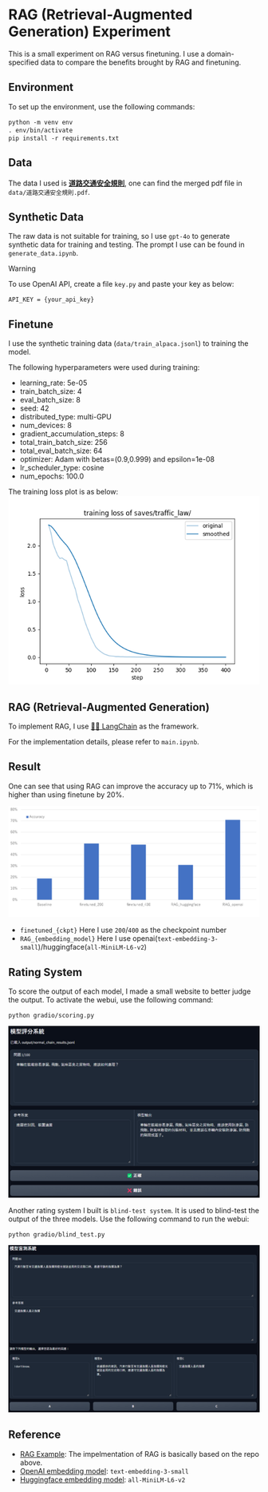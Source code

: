 # RAG (Retrieval-Augmented Generation) Experiment

This is a small experiment on RAG versus finetuning. I use a domain-specified data to compare the benefits brought by RAG and finetuning.

## Environment
To set up the environment, use the following commands:
```
python -m venv env
. env/bin/activate
pip install -r requirements.txt
```

## Data
The data I used is [**道路交通安全規則**](https://law.moj.gov.tw/LawClass/LawAll.aspx?pcode=K0040013), one can find the merged pdf file in `data/道路交通安全規則.pdf`.

## Synthetic Data
The raw data is not suitable for training, so I use `gpt-4o` to generate synthetic data for training and testing. The prompt I use can be found in `generate_data.ipynb`.

> [!warning]
> To use OpenAI API, create a file `key.py` and paste your key as below:
> ```
> API_KEY = {your_api_key}
> ```

## Finetune
I use the synthetic training data (`data/train_alpaca.jsonl`) to training the model. 

The following hyperparameters were used during training:
- learning_rate: 5e-05
- train_batch_size: 4
- eval_batch_size: 8
- seed: 42
- distributed_type: multi-GPU
- num_devices: 8
- gradient_accumulation_steps: 8
- total_train_batch_size: 256
- total_eval_batch_size: 64
- optimizer: Adam with betas=(0.9,0.999) and epsilon=1e-08
- lr_scheduler_type: cosine
- num_epochs: 100.0

The training loss plot is as below:
![](./img/training_loss.png)

## RAG (Retrieval-Augmented Generation)
To implement RAG, I use [🦜️🔗 LangChain](https://github.com/langchain-ai/langchain) as the framework.

For the implementation details, please refer to `main.ipynb`.

## Result

One can see that using RAG can improve the accuracy up to 71%, which is higher than using finetune by 20%.

![](/img/result.png)

- `finetuned_{ckpt}`
Here I use `200`/`400` as the checkpoint number
- `RAG_{embedding_model}`
Here I use openai(`text-embedding-3-small`)/huggingface(`all-MiniLM-L6-v2`)

## Rating System
To score the output of each model, I made a small website to better judge the output. To activate the webui, use the following command:
```
python gradio/scoring.py
```

![](img/scoring_system.png)

Another rating system I built is `blind-test system`. It is used to blind-test the output of the three models. Use the following command to run the webui:
```
python gradio/blind_test.py
```

![](img/blind_test.png)

## Reference
- [RAG Example](https://github.com/wsxqaza12/RAG_example):
The impelmentation of RAG is basically based on the repo above.
- [OpenAI embedding model](https://platform.openai.com/docs/guides/embeddings): `text-embedding-3-small`
- [Huggingface embedding model](https://huggingface.co/sentence-transformers/all-MiniLM-L6-v2): `all-MiniLM-L6-v2`